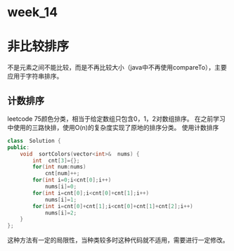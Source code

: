# week_14
# 非比较排序
不是元素之间不能比较，而是不再比较大小（java中不再使用compareTo），主要应用于字符串排序。
## 计数排序
leetcode 75颜色分类，相当于给定数组只包含0，1，2对数组排序。
在之前学习中使用的三路快排，使用O(n)的复杂度实现了原地的排序分类。
使用计数排序
```c++
class  Solution {
public:
	void  sortColors(vector<int>&  nums) {
		int  cnt[3]={};
		for(int num:nums)
			cnt[num]++;
		for(int i=0;i<cnt[0];i++)
			nums[i]=0;
		for(int i=cnt[0];i<cnt[0]+cnt[1];i++)
			nums[i]=1;
		for(int i=cnt[0]+cnt[1];i<cnt[0]+cnt[1]+cnt[2];i++)
			nums[i]=2;
	}
};
```
这种方法有一定的局限性，当种类较多时这种代码就不适用，需要进行一定修改。
